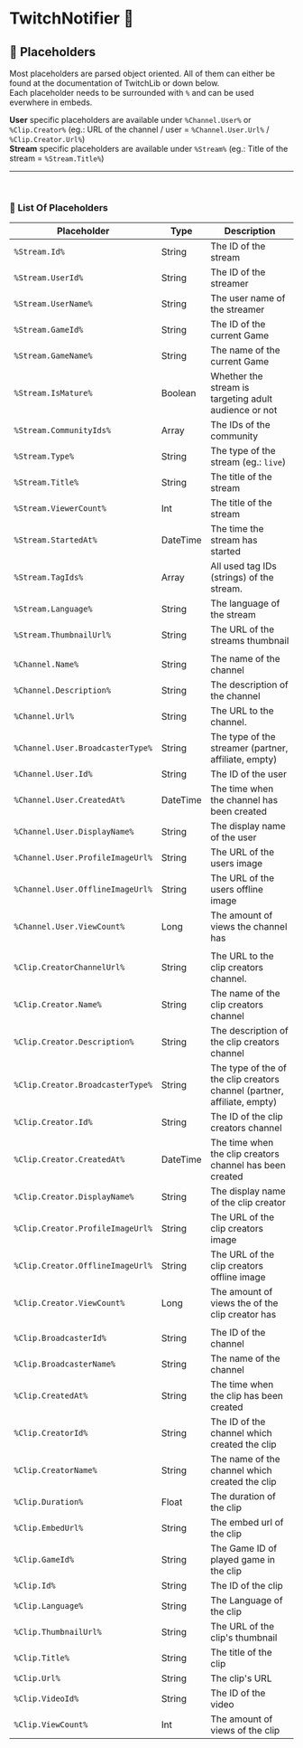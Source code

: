 ﻿# TwitchNotifier 💬
## 🔗 Placeholders
Most placeholders are parsed object oriented. All of them can either be found at the documentation of TwitchLib or down below.  
Each placeholder needs to be surrounded with `%` and can be used everwhere in embeds.

**User** specific placeholders are available under `%Channel.User%` or `%Clip.Creator%` (eg.: URL of the channel / user = `%Channel.User.Url%` / `%Clip.Creator.Url%`)  
**Stream** specific placeholders are available under `%Stream%` (eg.: Title of the stream = `%Stream.Title%`)

***
<br/>

### 📃 List Of Placeholders
| Placeholder                      | Type     | Description                                                              |
|----------------------------------|----------|--------------------------------------------------------------------------|
| `%Stream.Id%`                    | String   | The ID of the stream                                                     |
| `%Stream.UserId%`                | String   | The ID of the streamer                                                   |
| `%Stream.UserName%`              | String   | The user name of the streamer                                            |
| `%Stream.GameId%`                | String   | The ID of the current Game                                               |
| `%Stream.GameName%`              | String   | The name of the current Game                                             |
| `%Stream.IsMature%`              | Boolean  | Whether the stream is targeting adult audience or not                    |
| `%Stream.CommunityIds%`          | Array    | The IDs of the community                                                 |
| `%Stream.Type%`                  | String   | The type of the stream (eg.: `live`)                                     |
| `%Stream.Title%`                 | String   | The title of the stream                                                  |
| `%Stream.ViewerCount%`           | Int      | The title of the stream                                                  |
| `%Stream.StartedAt%`             | DateTime | The time the stream has started                                          |
| `%Stream.TagIds%`                | Array    | All used tag IDs (strings) of the stream.                                |
| `%Stream.Language%`              | String   | The language of the stream                                               |
| `%Stream.ThumbnailUrl%`          | String   | The URL of the streams thumbnail                                         |
||                                  |          |     |
| `%Channel.Name%`                 | String   | The name of the channel                                                  |
| `%Channel.Description%`          | String   | The description of the channel                                           |
| `%Channel.Url%`                  | String   | The URL to the channel.                                                  |
| `%Channel.User.BroadcasterType%` | String   | The type of the streamer (partner, affiliate, empty)                     |
| `%Channel.User.Id%`              | String   | The ID of the user                                                       |
| `%Channel.User.CreatedAt%`       | DateTime | The time when the channel has been created                               |
| `%Channel.User.DisplayName%`     | String   | The display name of the user                                             |
| `%Channel.User.ProfileImageUrl%` | String   | The URL of the users image                                               |
| `%Channel.User.OfflineImageUrl%` | String   | The URL of the users offline image                                       |
| `%Channel.User.ViewCount%`       | Long     | The amount of views the channel has                                      |
||                                  |          |     |
| `%Clip.CreatorChannelUrl%`       | String   | The URL to the clip creators channel.                                    |
| `%Clip.Creator.Name%`            | String   | The name of the clip creators channel                                    |
| `%Clip.Creator.Description%`     | String   | The description of the clip creators channel                             |
| `%Clip.Creator.BroadcasterType%` | String   | The type of the of the clip creators channel (partner, affiliate, empty) |
| `%Clip.Creator.Id%`              | String   | The ID of the clip creators channel                                      |
| `%Clip.Creator.CreatedAt%`       | DateTime | The time when the clip creators channel has been created                 |
| `%Clip.Creator.DisplayName%`     | String   | The display name of the clip creator                                     |
| `%Clip.Creator.ProfileImageUrl%` | String   | The URL of the clip creators image                                       |
| `%Clip.Creator.OfflineImageUrl%` | String   | The URL of the clip creators offline image                               |
| `%Clip.Creator.ViewCount%`       | Long     | The amount of views the of the clip creator has                          |
||                                  |          |     |
| `%Clip.BroadcasterId%`           | String   | The ID of the channel                                                    |
| `%Clip.BroadcasterName%`         | String   | The name of the channel                                                  |
| `%Clip.CreatedAt%`               | String   | The time when the clip has been created                                  |
| `%Clip.CreatorId%`               | String   | The ID of the channel which created the clip                             |
| `%Clip.CreatorName%`             | String   | The name of the channel which created the clip                           |
| `%Clip.Duration%`                | Float    | The duration of the clip                                                 |
| `%Clip.EmbedUrl%`                | String   | The embed url of the clip                                                |
| `%Clip.GameId%`                  | String   | The Game ID of played game in the clip                                   |
| `%Clip.Id%`                      | String   | The ID of the clip                                                       |
| `%Clip.Language%`                | String   | The Language of the clip                                                 |
| `%Clip.ThumbnailUrl%`            | String   | The URL of the clip's thumbnail                                          |
| `%Clip.Title%`                   | String   | The title of the clip                                                    |
| `%Clip.Url%`                     | String   | The clip's URL                                                           |
| `%Clip.VideoId%`                 | String   | The ID of the video                                                      |
| `%Clip.ViewCount%`               | Int      | The amount of views of the clip                                          |
